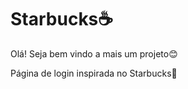 # Starbucks:coffee:

Olá! Seja bem vindo a mais um projeto😊

Página de login inspirada no Starbucks🧋
